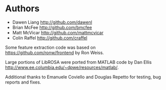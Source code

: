 Authors
=======

* Dawen Liang <http://github.com/dawenl>
* Brian McFee <http://github.com/bmcfee>
* Matt McVicar <http://github.com/mattmcvicar>
* Colin Raffel <http://github.com/craffel>

Some feature extraction code was based on <https://github.com/ronw/frontend> by Ron Weiss.

Large portions of LibROSA were ported from MATLAB code by Dan Ellis <http://www.ee.columbia.edu/~dpwe/resources/matlab/>.

Additional thanks to Emanuele Coviello and Douglas Repetto for testing, bug reports and fixes.
